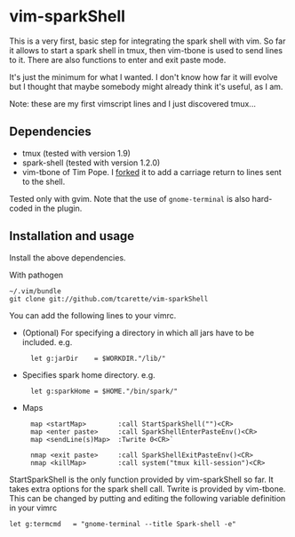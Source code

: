 # vim-sparkShell

This is a very first, basic step for integrating the spark shell with vim.
So far it allows to start a spark shell in tmux, then vim-tbone is used to
send lines to it. There are also functions to enter and exit paste mode.

It's just the minimum for what I wanted. I don't know how far it will
evolve but I thought that maybe somebody might already think it's useful,
as I am.

Note: these are my first vimscript lines and I just discovered tmux...

## Dependencies

* tmux         (tested with version 1.9)
* spark-shell  (tested with version 1.2.0)
* vim-tbone of Tim Pope. I [forked](https://github.com/tcarette/vim-tbone)
it to add a carriage return to lines sent to the shell.

Tested only with gvim. Note that the use of `gnome-terminal` is also
hard-coded in the plugin.

## Installation and usage

Install the above dependencies.

With pathogen

    ~/.vim/bundle
    git clone git://github.com/tcarette/vim-sparkShell

You can add the following lines to your vimrc.
	
* (Optional) For specifying a directory in which all jars have to be
included. e.g.

		let g:jarDir    = $WORKDIR."/lib/"

* Specifies spark home directory. e.g.

		let g:sparkHome = $HOME."/bin/spark/"

* Maps

		map <startMap>        :call StartSparkShell("")<CR>
		map <enter paste>     :call SparkShellEnterPasteEnv()<CR>
		map <sendLine(s)Map>  :Twrite 0<CR>`

		nmap <exit paste>     :call SparkShellExitPasteEnv()<CR>
		nmap <killMap>        :call system("tmux kill-session")<CR>
		
StartSparkShell is the only function provided by vim-sparkShell so far. It takes extra options for
the spark shell call. Twrite is provided by vim-tbone. This can be changed by putting and editing
the following variable definition in your vimrc

    let g:termcmd   = "gnome-terminal --title Spark-shell -e"
